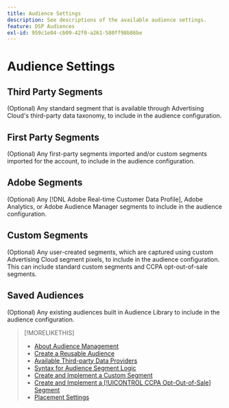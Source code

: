 ```yaml
---
title: Audience Settings
description: See descriptions of the available audience settings.
feature: DSP Audiences
exl-id: 959c1e04-cb09-42f0-a261-580ff98b86be
---
```

# Audience Settings

## Third Party Segments

(Optional) Any standard segment that is available through Advertising Cloud's third-party data taxonomy, to include in the audience configuration.

## First Party Segments

(Optional) Any first-party segments imported and/or custom segments imported for the account, to include in the audience configuration.

## Adobe Segments

(Optional) Any [!DNL Adobe Real-time Customer Data Profile], Adobe Analytics, or Adobe Audience Manager segments to include in the audience configuration.

## Custom Segments

(Optional) Any user-created segments, which are captured using custom Advertising Cloud segment pixels, to include in the audience configuration. This can include standard custom segments and CCPA opt-out-of-sale segments.

## Saved Audiences

(Optional) Any existing audiences built in Audience Library to include in the audience configuration.

>[!MORELIKETHIS]
>
>* [About Audience Management](audience-about.md)
>* [Create a Reusable Audience](reusable-audience-create.md)
>* [Available Third-party Data Providers](third-party-data-providers.md)
>* [Syntax for Audience Segment Logic](audience-segment-logic-syntax.md)
>* [Create and Implement a Custom Segment](custom-segment-create.md)
>* [Create and Implement a [!UICONTROL CCPA Opt-Out-of-Sale] Segment](ccpa-opt-out-segment-create.md)
>* [Placement Settings](/help/dsp/campaign-management/placements/placement-settings.md)
